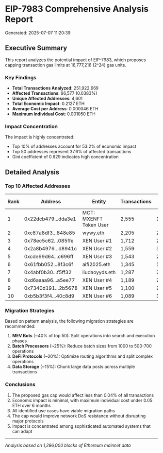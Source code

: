 # EIP-7983 Comprehensive Analysis Report

Generated: 2025-07-07 11:20:39

## Executive Summary

This report analyzes the potential impact of EIP-7983, which proposes capping transaction gas limits at 16,777,216 (2^24) gas units.

### Key Findings

- **Total Transactions Analyzed**: 251,922,669
- **Affected Transactions**: 96,577 (0.0383%)
- **Unique Affected Addresses**: 4,601
- **Total Economic Impact**: 0.2127 ETH
- **Average Cost per Address**: 0.000046 ETH
- **Maximum Individual Cost**: 0.001050 ETH

### Impact Concentration

The impact is highly concentrated:
- Top 10% of addresses account for 53.2% of economic impact
- Top 50 addresses represent 37.6% of affected transactions
- Gini coefficient of 0.629 indicates high concentration

## Detailed Analysis

### Top 10 Affected Addresses

| Rank | Address | Entity | Transactions | Avg Gas | Cost (ETH) |
|------|---------|---------|--------------|---------|------------|
| 1 | 0x22dcb479...dda3e1 | MCT: MXENFT Token User | 2,555 | 19,940,819 | 0.000014 |
| 2 | 0xc87a8df3...848e85 | wywy.eth | 2,205 | 22,766,999 | 0.000009 |
| 3 | 0x78ec5c62...085ffe | XEN User #1 | 1,712 | 25,950,213 | 0.000011 |
| 4 | 0x2a8b4976...d8941c | XEN User #2 | 1,559 | 34,411,392 | 0.000022 |
| 5 | 0xcde69d64...c696ff | XEN User #3 | 1,543 | 23,456,520 | 0.000010 |
| 6 | 0x61fbb052...8f3c6f | aifi2025.eth | 1,345 | 19,439,482 | 0.000008 |
| 7 | 0x4abf0b30...f5ff32 | liudaoyyds.eth | 1,287 | 20,403,859 | 0.000012 |
| 8 | 0xd6aaaa96...a5ee77 | XEN User #4 | 1,189 | 24,467,657 | 0.000007 |
| 9 | 0x7340d191...2b5678 | XEN User #5 | 1,100 | 20,093,929 | 0.000008 |
| 10 | 0xb5b3f3f4...40c8d9 | XEN User #6 | 1,089 | 19,461,632 | 0.000010 |


### Migration Strategies

Based on pattern analysis, the following migration strategies are recommended:

1. **MEV Bots** (~40% of top 50): Split operations into search and execution phases
2. **Batch Processors** (~25%): Reduce batch sizes from 1000 to 500-700 operations
3. **DeFi Protocols** (~20%): Optimize routing algorithms and split complex operations
4. **Data Storage** (~15%): Chunk large data posts across multiple transactions

### Conclusions

1. The proposed gas cap would affect less than 0.04% of all transactions
2. Economic impact is minimal, with maximum individual cost under 0.05 ETH over 6 months
3. All identified use cases have viable migration paths
4. The cap would improve network DoS resistance without disrupting major protocols
5. Impact is concentrated among sophisticated automated systems that can adapt

---
*Analysis based on 1,296,000 blocks of Ethereum mainnet data*
